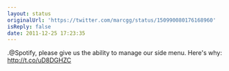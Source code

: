 ```yaml
---
layout: status
originalUrl: 'https://twitter.com/marcgg/status/150990080176168960'
isReply: false
date: 2011-12-25 17:23:35
---
```


.@Spotify, please give us the ability to manage our side menu. Here's why: http://t.co/uD8DGHZC
